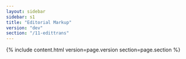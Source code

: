 ```yaml
---
layout: sidebar
sidebar: s1
title: "Editorial Markup"
version: "dev"
section: "/11-edittrans"
---
```

{% include content.html version=page.version section=page.section %}